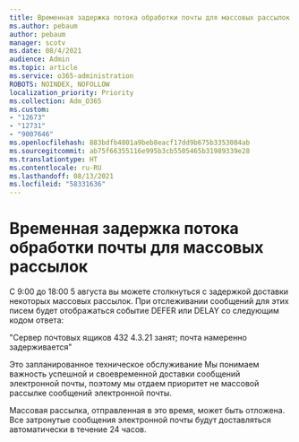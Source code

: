 ```yaml
---
title: Временная задержка потока обработки почты для массовых рассылок
ms.author: pebaum
author: pebaum
manager: scotv
ms.date: 08/4/2021
audience: Admin
ms.topic: article
ms.service: o365-administration
ROBOTS: NOINDEX, NOFOLLOW
localization_priority: Priority
ms.collection: Adm_O365
ms.custom:
- "12673"
- "12731"
- "9007646"
ms.openlocfilehash: 883bdfb4801a9beb8eacf17dd9b675b3353084ab
ms.sourcegitcommit: ab75f66355116e995b3cb5505465b31989339e28
ms.translationtype: HT
ms.contentlocale: ru-RU
ms.lasthandoff: 08/13/2021
ms.locfileid: "58331636"
---
```

# <a name="temporary-mail-flow-delay-for-bulk-emails"></a>Временная задержка потока обработки почты для массовых рассылок

С 9:00 до 18:00 5 августа вы можете столкнуться с задержкой доставки некоторых массовых рассылок. При отслеживании сообщений для этих писем будет отображаться событие DEFER или DELAY со следующим кодом ответа:

"Сервер почтовых ящиков 432 4.3.21 занят; почта намеренно задерживается"

Это запланированное техническое обслуживание Мы понимаем важность успешной и своевременной доставки сообщений электронной почты, поэтому мы отдаем приоритет не массовой рассылке сообщений электронной почты. 

Массовая рассылка, отправленная в это время, может быть отложена. Все затронутые сообщения электронной почты будут доставляться автоматически в течение 24 часов.
